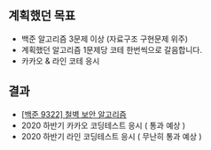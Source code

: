 ## 계획했던 목표
- 백준 알고리즘 3문제 이상 (자료구조 구현문제 위주)
- 계획했던 알고리즘 1문제당 코테 한번씩으로 갈음합니다.
- 카카오 & 라인 코테 응시

## 결과
- [[백준 9322] 철벽 보안 알고리즘](https://blog.naver.com/kerochuu/222087865592)
- 2020 하반기 카카오 코딩테스트 응시 ( 통과 예상 )
- 2020 하반기 라인 코딩테스트 응시 ( 무난히 통과 예상 )